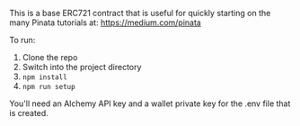 This is a base ERC721 contract that is useful for quickly starting on the many Pinata tutorials at: https://medium.com/pinata

To run: 

1. Clone the repo
2. Switch into the project directory
3. `npm install`
4. `npm run setup`

You'll need an Alchemy API key and a wallet private key for the .env file that is created.